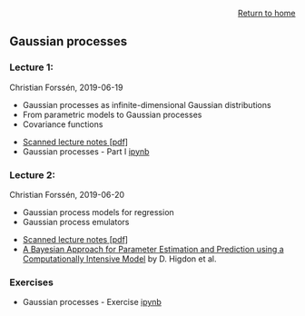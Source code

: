 <p align="right"><a href="https://nucleartalent.github.io/Bayes2019/">Return to home</a></p> 

## Gaussian processes

### Lecture 1: 
Christian Forss&eacute;n, 2019-06-19
- Gaussian processes as infinite-dimensional Gaussian distributions
- From parametric models to Gaussian processes
- Covariance functions
* [Scanned lecture notes [pdf]](https://github.com/NuclearTalent/Bayes2019/blob/master/topics/gaussian-processes/Lecture_W2b_cf.pdf)
* Gaussian processes - Part I [ipynb](https://github.com/NuclearTalent/Bayes2019/blob/master/topics/gaussian-processes/GP-I.ipynb)

### Lecture 2: 
Christian Forss&eacute;n, 2019-06-20
- Gaussian process models for regression
- Gaussian process emulators
* [Scanned lecture notes [pdf]](https://github.com/NuclearTalent/Bayes2019/blob/master/topics/gaussian-processes/Lecture_Th2a_cf.pdf)
* [A Bayesian Approach for Parameter Estimation and Prediction using a Computationally Intensive Model](https://arxiv.org/abs/1407.3017) by D. Higdon et al.

### Exercises
* Gaussian processes - Exercise [ipynb](https://github.com/NuclearTalent/Bayes2019/blob/master/topics/gaussian-processes/GP_exercise.ipynb)
